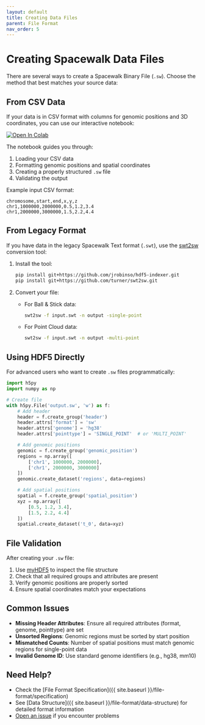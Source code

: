 ```yaml
---
layout: default
title: Creating Data Files
parent: File Format
nav_order: 5
---
```


# Creating Spacewalk Data Files

There are several ways to create a Spacewalk Binary File (`.sw`). Choose the method that best matches your source data:

## From CSV Data

If your data is in CSV format with columns for genomic positions and 3D coordinates, you can use our interactive notebook:

[![Open In Colab](https://colab.research.google.com/assets/colab-badge.svg)](https://colab.research.google.com/github/turner/swt2sw/blob/main/docs/CSVtoSpacewalk.ipynb)

The notebook guides you through:
1. Loading your CSV data
2. Formatting genomic positions and spatial coordinates
3. Creating a properly structured `.sw` file
4. Validating the output

Example input CSV format:
```csv
chromosome,start,end,x,y,z
chr1,1000000,2000000,0.5,1.2,3.4
chr1,2000000,3000000,1.5,2.2,4.4
```

## From Legacy Format

If you have data in the legacy Spacewalk Text format (`.swt`), use the [swt2sw](https://github.com/turner/swt2sw) conversion tool:

1. Install the tool:
   ```bash
   pip install git+https://github.com/jrobinso/hdf5-indexer.git
   pip install git+https://github.com/turner/swt2sw.git
   ```

2. Convert your file:
   - For Ball & Stick data:
     ```bash
     swt2sw -f input.swt -n output -single-point
     ```
   - For Point Cloud data:
     ```bash
     swt2sw -f input.swt -n output -multi-point
     ```

## Using HDF5 Directly

For advanced users who want to create `.sw` files programmatically:

```python
import h5py
import numpy as np

# Create file
with h5py.File('output.sw', 'w') as f:
    # Add header
    header = f.create_group('header')
    header.attrs['format'] = 'sw'
    header.attrs['genome'] = 'hg38'
    header.attrs['pointtype'] = 'SINGLE_POINT'  # or 'MULTI_POINT'

    # Add genomic positions
    genomic = f.create_group('genomic_position')
    regions = np.array([
        ['chr1', 1000000, 2000000],
        ['chr1', 2000000, 3000000]
    ])
    genomic.create_dataset('regions', data=regions)

    # Add spatial positions
    spatial = f.create_group('spatial_position')
    xyz = np.array([
        [0.5, 1.2, 3.4],
        [1.5, 2.2, 4.4]
    ])
    spatial.create_dataset('t_0', data=xyz)
```

## File Validation

After creating your `.sw` file:

1. Use [myHDF5](https://myhdf5.hdfgroup.org/) to inspect the file structure
2. Check that all required groups and attributes are present
3. Verify genomic positions are properly sorted
4. Ensure spatial coordinates match your expectations

## Common Issues

- **Missing Header Attributes**: Ensure all required attributes (format, genome, pointtype) are set
- **Unsorted Regions**: Genomic regions must be sorted by start position
- **Mismatched Counts**: Number of spatial positions must match genomic regions for single-point data
- **Invalid Genome ID**: Use standard genome identifiers (e.g., hg38, mm10)

## Need Help?

- Check the [File Format Specification]({{ site.baseurl }}/file-format/specification)
- See [Data Structure]({{ site.baseurl }}/file-format/data-structure) for detailed format information
- [Open an issue](https://github.com/igvteam/spacewalk/issues) if you encounter problems

